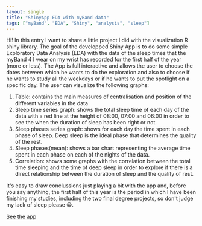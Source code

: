 ```yaml
---
layout: single
title: "ShinyApp EDA with myBand data"
tags: ["myBand", "EDA", "Shiny", "analysis", "sleep"]
---
```


Hi! In this entry I want to share a little project I did with the visualization R shiny library. The goal of the developped Shiny App is to do some simple Exploratory Data Analysis (EDA) with the data of the sleep times that the myBand 4 I wear on my wrist has recorded for the first half of the year (more or less). The App is full interactive and allows the user to choose the dates between which he wants to do the exploration and also to choose if he wants to study all the weekdays or if he wants to put the spotlight on a specific day. The user can visualize the following graphs:

<ol>
  <li>Table: contains the main measures of centralisation and position of the different variables in the data</li>
  <li>Sleep time series graph: shows the total sleep time of each day of the data with a red line at the height of 08:00, 07:00 and 06:00 in order to see the when the duration of sleep has been right or not.</li>
  <li>Sleep phases series graph: shows for each day the time spent in each phase of sleep. Deep sleep is the ideal phase that determines the quality of the rest.</li>
  <li>Sleep phases(mean): shows a bar chart representing the average time spent in each phase on each of the nights of the data.</li>
  <li>Correlation: shows some graphs with the correlation between the total time sleeping and the time of deep sleep  in order to explore if there is a direct relationship between the duration of sleep and the quality of rest.</li>
</ol>

It's easy to draw conclussions just playing a bit with the app and, before you say anything, the first half of this year is the period in which I have been finishing my studies, including the two final degree projects, so don't judge my lack of sleep please &#128512;. 

<a href="https://murtagghh.shinyapps.io/sleep_app/">See the app </a>

